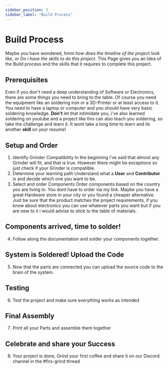```yaml
---
sidebar_position: 3
sidebar_label: "Build Process"
---
```


# Build Process

Maybe you have wondered, *hmm how does the timeline of the project look like*, or *Do i have the skills to do this project*.
This Page gives you an Idea of the Build process and the skills that it requires to complete this project. 

## Prerequisites

Even if you don't need a deep understanding of Software or Electronics, there are some things you need to bring to the table.
Of course you need the equipment like an soldering iron or a 3D-Printer or at least access to it. You need to have a laptop or computer and you should have very basic soldering knowledge. 
**Don't** let that intimidate you, i've also learned soldering on youtube and a project like this can also teach you soldering, so take the challenge and learn it. It wont take a long time to learn and its another **skill** on your resume!

## Setup and Order

1. Identify Grinder Compatibility
    In the beginning i've said that almost any Grinder will fit, and that is true. However there might be exceptions so just check if your Grinder is compatible.
2. Determine your learning path 
    Understand what a **User** and **Contributor** is and decide which one you want to be.
3. Select and order Components
    Order components based on the country you are living in. You dont have to order via my link. Maybe you have a great Hardware store in your city or you found a cheaper alternative. Just be sure that the product matches the    project requirements, if you know about electronics you can use whatever parts you want but if you are new to it i would advise to stick to the table of materials.

## Components arrived, time to solder!

4. Follow along the documentation and solder your components together.

## System is Soldered! Upload the Code

5. Now that the parts are connected you can upload the source code to the brain of the system.

## Testing

6. Test the project and make sure everything works as intended

## Final Assembly

7. Print all your Parts and assemble them together

## Celebrate and share your Success
8. Your project is done, Grind your first coffee and share it on our Discord channel in the #firs-grind thread

